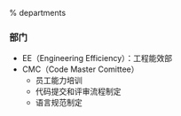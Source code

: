 % departments

### 部门

- EE（Engineering Efficiency）：工程能效部
- CMC（Code Master Comittee）
    - 员工能力培训
    - 代码提交和评审流程制定
    - 语言规范制定

